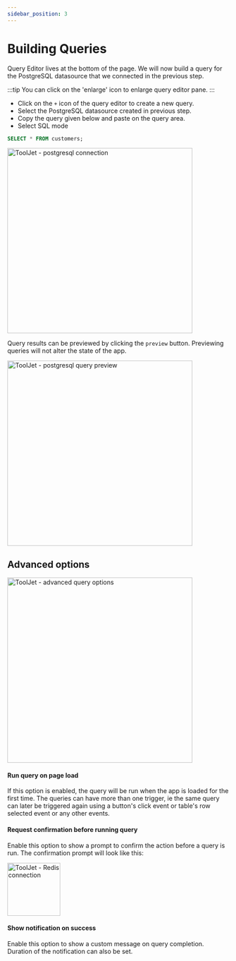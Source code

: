 ```yaml
---
sidebar_position: 3
---
```


# Building Queries

Query Editor lives at the bottom of the page. We will now build a query for the PostgreSQL datasource that we connected in the previous step.

:::tip 
You can click on the 'enlarge' icon to enlarge query editor pane. 
:::

- Click on the `+` icon of the query editor to create a new query.
- Select the PostgreSQL datasource created in previous step.
- Copy the query given below and paste on the query area.
- Select SQL mode

```SQL
SELECT * FROM customers;
```

<img class="screenshot-full" src="/img/tutorial/building-queries/query.gif" alt="ToolJet - postgresql connection" height="420"/>

Query results can be previewed by clicking the `preview` button. Previewing queries will not alter the state of the app.

<img class="screenshot-full" src="/img/tutorial/building-queries/preview.gif" alt="ToolJet - postgresql query preview" height="420"/>


## Advanced options
<img class="screenshot-full" src="/img/tutorial/building-queries/advanced-query.gif" alt="ToolJet - advanced query options" height="420"/>

#### Run query on page load 
If this option is enabled, the query will be run when the app is loaded for the first time. The queries can have more than one trigger, ie the same query can later be triggered again using a button's click event or table's row selected event or any other events.

#### Request confirmation before running query
Enable this option to show a prompt to confirm the action before a query is run. The confirmation prompt will look like this:

<img src="/img/tutorial/building-queries/confirm.png" alt="ToolJet - Redis connection" height="120"/>

#### Show notification on success
Enable this option to show a custom message on query completion. Duration of the notification can also be set.
